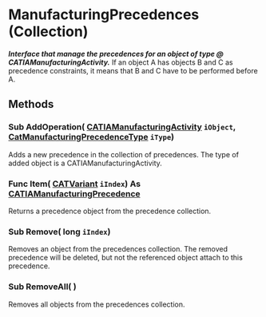 # ManufacturingPrecedences (Collection)

**_Interface that manage the precedences for an object of type @ CATIAManufacturingActivity._**
If an object A has objects B and C as precedence constraints, it means that B and C have to be performed before A.

## Methods

### Sub **AddOperation**( [CATIAManufacturingActivity](../ManufacturingInterfaces/interface_ManufacturingActivity_95999.md)  `iObject`,  [CatManufacturingPrecedenceType](../ManufacturingInterfaces/enum_CatManufacturingPrecedenceType_188280.md)  `iType`)

Adds a new precedence in the collection of precedences. The type of added object is a CATIAManufacturingActivity.  
### Func **Item**( [CATVariant](../System/typedef_CATVariant_20656.md)  `iIndex`) As [CATIAManufacturingPrecedence](../ManufacturingInterfaces/interface_ManufacturingPrecedence_111444.md)

Returns a precedence object from the precedence collection.  
### Sub **Remove**( long  `iIndex`)

Removes an object from the precedences collection. The removed precedence will be deleted, but not the referenced object attach to this precedence.  
### Sub **RemoveAll**( )

Removes all objects from the precedences collection.